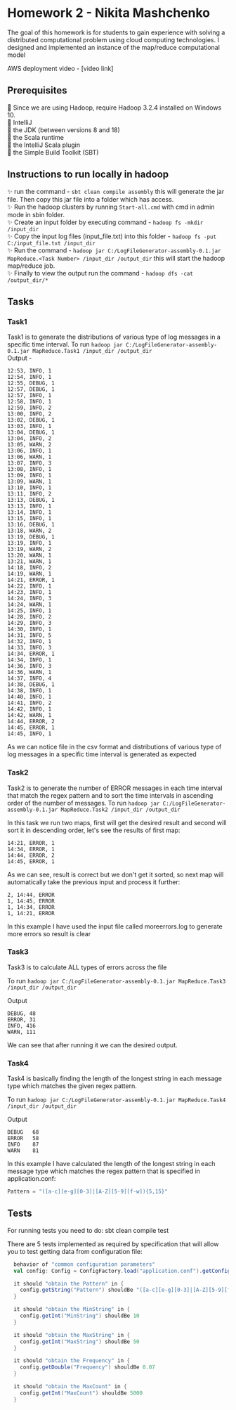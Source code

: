 # Homework 2 - Nikita Mashchenko
The goal of this homework is for students to gain experience with solving a distributed computational problem using cloud computing technologies. I designed and implemented an instance of the map/reduce computational model

AWS deployment video - [video link]
## Prerequisites
🚀 Since we are using Hadoop, require Hadoop 3.2.4 installed on Windows 10. <br>
🚀 IntelliJ <br>
🚀 the JDK (between versions 8 and 18) <br>
🚀 the Scala runtime <br>
🚀 the IntelliJ Scala plugin <br>
🚀 the Simple Build Toolkit (SBT) <br>

## Instructions to run locally in hadoop

✨ run the command - ```sbt clean compile assembly``` this will generate the jar file. Then copy this jar file into a folder which has access. <br>
✨ Run the hadoop clusters by running ```Start-all.cmd``` with cmd in admin mode in sbin folder. <br>
✨ Create an input folder by executing command - ```hadoop fs -mkdir /input_dir``` <br>
✨ Copy the input log files (input_file.txt) into this folder - ```hadoop fs -put C:/input_file.txt /input_dir``` <br>
✨ Run the command - ```hadoop jar C:/LogFileGenerator-assembly-0.1.jar MapReduce.<Task Number> /input_dir /output_dir``` this will start the hadoop map/reduce job. <br>
✨ Finally to view the output run the command - ```hadoop dfs -cat /output_dir/* ``` <br>

## Tasks
### Task1
Task1 is to generate the distributions of various type of log messages in a specific time interval.
To run ```hadoop jar C:/LogFileGenerator-assembly-0.1.jar MapReduce.Task1 /input_dir /output_dir``` <br>
Output -
```
12:53, INFO, 1
12:54, INFO, 1
12:55, DEBUG, 1
12:57, DEBUG, 1
12:57, INFO, 1
12:58, INFO, 1
12:59, INFO, 2
13:00, INFO, 2
13:02, DEBUG, 1
13:03, INFO, 1
13:04, DEBUG, 1
13:04, INFO, 2
13:05, WARN, 2
13:06, INFO, 1
13:06, WARN, 1
13:07, INFO, 3
13:08, INFO, 1
13:09, INFO, 1
13:09, WARN, 1
13:10, INFO, 1
13:11, INFO, 2
13:13, DEBUG, 1
13:13, INFO, 1
13:14, INFO, 1
13:15, INFO, 1
13:16, DEBUG, 1
13:18, WARN, 2
13:19, DEBUG, 1
13:19, INFO, 1
13:19, WARN, 2
13:20, WARN, 1
13:21, WARN, 1
14:18, INFO, 2
14:19, WARN, 1
14:21, ERROR, 1
14:22, INFO, 1
14:23, INFO, 1
14:24, INFO, 3
14:24, WARN, 1
14:25, INFO, 1
14:28, INFO, 2
14:29, INFO, 3
14:30, INFO, 1
14:31, INFO, 5
14:32, INFO, 1
14:33, INFO, 3
14:34, ERROR, 1
14:34, INFO, 1
14:36, INFO, 3
14:36, WARN, 1
14:37, INFO, 4
14:38, DEBUG, 1
14:38, INFO, 1
14:40, INFO, 1
14:41, INFO, 2
14:42, INFO, 1
14:42, WARN, 1
14:44, ERROR, 2
14:45, ERROR, 1
14:45, INFO, 1
```

As we can notice file in the csv format and distributions of various type of log messages in a specific time interval is generated as expected


### Task2
Task2 is to generate the number of ERROR messages in each time interval that match the regex pattern and to sort the time intervals in ascending order of the number of messages.
To run ```hadoop jar C:/LogFileGenerator-assembly-0.1.jar MapReduce.Task2 /input_dir /output_dir``` <br>

In this task we run two maps, first will get the desired result and second will sort it in descending order, let's see the results of first map:

```
14:21, ERROR, 1
14:34, ERROR, 1
14:44, ERROR, 2
14:45, ERROR, 1
```

As we can see, result is correct but we don't get it sorted, so next map will automatically take the previous input and process it further:

```
2, 14:44, ERROR
1, 14:45, ERROR
1, 14:34, ERROR
1, 14:21, ERROR
```

In this example I have used the input file called moreerrors.log to generate more errors so result is clear

### Task3
Task3 is to calculate ALL types of errors across the file

To run ```hadoop jar C:/LogFileGenerator-assembly-0.1.jar MapReduce.Task3 /input_dir /output_dir``` <br>

Output
```
DEBUG, 48
ERROR, 31
INFO, 416
WARN, 111
```
We can see that after running it we can the desired output.

### Task4
Task4 is basically finding the length of the longest string in each message type which matches the given regex pattern.<br>

To run ```hadoop jar C:/LogFileGenerator-assembly-0.1.jar MapReduce.Task4 /input_dir /output_dir``` <br>

Output

```
DEBUG   68
ERROR   58
INFO    87
WARN    81
```

In this example I have calculated the length of the longest string in each message type which matches the regex pattern that is specified in application.conf:
```scala
Pattern = "([a-c][e-g][0-3]|[A-Z][5-9][f-w]){5,15}"
```

## Tests
For running tests you need to do:
sbt clean compile test

There are 5 tests implemented as required by specification that will allow you to test getting data from configuration file:
```scala
  behavior of "common configuration parameters"
  val config: Config = ConfigFactory.load("application.conf").getConfig("randomLogGenerator")

  it should "obtain the Pattern" in {
    config.getString("Pattern") shouldBe "([a-c][e-g][0-3]|[A-Z][5-9][f-w]){5,15}"
  }

  it should "obtain the MinString" in {
    config.getInt("MinString") shouldBe 10
  }

  it should "obtain the MaxString" in {
    config.getInt("MaxString") shouldBe 50
  }

  it should "obtain the Frequency" in {
    config.getDouble("Frequency") shouldBe 0.07
  }

  it should "obtain the MaxCount" in {
    config.getInt("MaxCount") shouldBe 5000
  }
 ```
 
 
